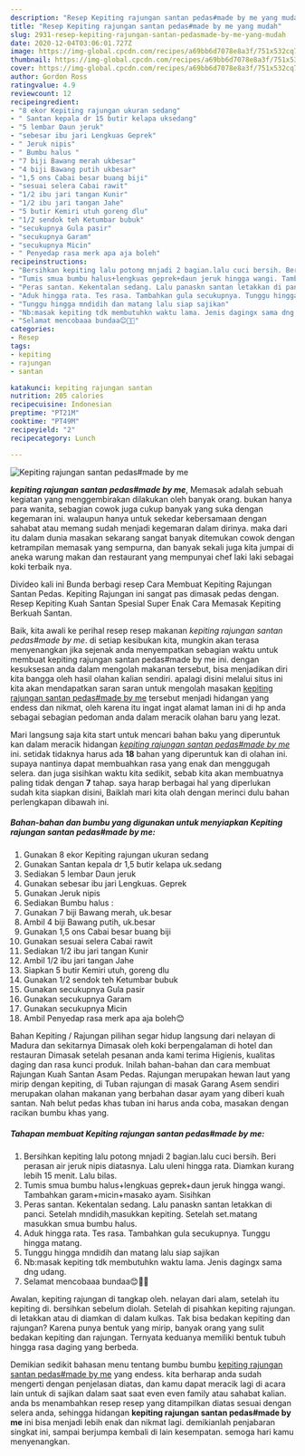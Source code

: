 ```yaml
---
description: "Resep Kepiting rajungan santan pedas#made by me yang mudah"
title: "Resep Kepiting rajungan santan pedas#made by me yang mudah"
slug: 2931-resep-kepiting-rajungan-santan-pedasmade-by-me-yang-mudah
date: 2020-12-04T03:06:01.727Z
image: https://img-global.cpcdn.com/recipes/a69bb6d7078e8a3f/751x532cq70/kepiting-rajungan-santan-pedasmade-by-me-foto-resep-utama.jpg
thumbnail: https://img-global.cpcdn.com/recipes/a69bb6d7078e8a3f/751x532cq70/kepiting-rajungan-santan-pedasmade-by-me-foto-resep-utama.jpg
cover: https://img-global.cpcdn.com/recipes/a69bb6d7078e8a3f/751x532cq70/kepiting-rajungan-santan-pedasmade-by-me-foto-resep-utama.jpg
author: Gordon Ross
ratingvalue: 4.9
reviewcount: 12
recipeingredient:
- "8 ekor Kepiting rajungan ukuran sedang"
- " Santan kepala dr 15 butir kelapa uksedang"
- "5 lembar Daun jeruk"
- "sebesar ibu jari Lengkuas Geprek"
- " Jeruk nipis"
- " Bumbu halus "
- "7 biji Bawang merah ukbesar"
- "4 biji Bawang putih ukbesar"
- "1,5 ons Cabai besar buang biji"
- "sesuai selera Cabai rawit"
- "1/2 ibu jari tangan Kunir"
- "1/2 ibu jari tangan Jahe"
- "5 butir Kemiri utuh goreng dlu"
- "1/2 sendok teh Ketumbar bubuk"
- "secukupnya Gula pasir"
- "secukupnya Garam"
- "secukupnya Micin"
- " Penyedap rasa merk apa aja boleh"
recipeinstructions:
- "Bersihkan kepiting lalu potong mnjadi 2 bagian.lalu cuci bersih. Beri perasan air jeruk nipis diatasnya. Lalu uleni hingga rata. Diamkan kurang lebih 15 menit. Lalu bilas."
- "Tumis smua bumbu halus+lengkuas geprek+daun jeruk hingga wangi. Tambahkan garam+micin+masako ayam. Sisihkan"
- "Peras santan. Kekentalan sedang. Lalu panaskn santan letakkan di panci. Setelah mndidih,masukkan kepiting. Setelah set.matang masukkan smua bumbu halus."
- "Aduk hingga rata. Tes rasa. Tambahkan gula secukupnya. Tunggu hingga matang."
- "Tunggu hingga mndidih dan matang lalu siap sajikan"
- "Nb:masak kepiting tdk membutuhkn waktu lama. Jenis dagingx sama dng udang."
- "Selamat mencobaaa bundaa😊🙆🙅"
categories:
- Resep
tags:
- kepiting
- rajungan
- santan

katakunci: kepiting rajungan santan 
nutrition: 205 calories
recipecuisine: Indonesian
preptime: "PT21M"
cooktime: "PT49M"
recipeyield: "2"
recipecategory: Lunch

---
```



![Kepiting rajungan santan pedas#made by me](https://img-global.cpcdn.com/recipes/a69bb6d7078e8a3f/751x532cq70/kepiting-rajungan-santan-pedasmade-by-me-foto-resep-utama.jpg)

<b><i>kepiting rajungan santan pedas#made by me</i></b>, Memasak adalah sebuah kegiatan yang menggembirakan dilakukan oleh banyak orang. bukan hanya para wanita, sebagian cowok juga cukup banyak yang suka dengan kegemaran ini. walaupun hanya untuk sekedar kebersamaan dengan sahabat atau memang sudah menjadi kegemaran dalam dirinya. maka dari itu dalam dunia masakan sekarang sangat banyak ditemukan cowok dengan ketrampilan memasak yang sempurna, dan banyak sekali juga kita jumpai di aneka warung makan dan restaurant yang mempunyai chef laki laki sebagai koki terbaik nya.

Divideo kali ini Bunda berbagi resep Cara Membuat Kepiting Rajungan Santan Pedas. Kepiting Rajungan ini sangat pas dimasak pedas dengan. Resep Kepiting Kuah Santan Spesial Super Enak Cara Memasak Kepiting Berkuah Santan.

Baik, kita awali ke perihal resep resep makanan <i>kepiting rajungan santan pedas#made by me</i>. di setiap kesibukan kita, mungkin akan terasa menyenangkan jika sejenak anda menyempatkan sebagian waktu untuk membuat kepiting rajungan santan pedas#made by me ini. dengan kesuksesan anda dalam mengolah makanan tersebut, bisa menjadikan diri kita bangga oleh hasil olahan kalian sendiri. apalagi disini melalui situs ini kita akan mendapatkan saran saran untuk mengolah masakan <u>kepiting rajungan santan pedas#made by me</u> tersebut menjadi hidangan yang endess dan nikmat, oleh karena itu ingat ingat alamat laman ini di hp anda sebagai sebagian pedoman anda dalam meracik olahan baru yang lezat.


Mari langsung saja kita start untuk mencari bahan baku yang diperuntuk kan dalam meracik hidangan <u><i>kepiting rajungan santan pedas#made by me</i></u> ini. setidak tidaknya harus ada <b>18</b> bahan yang diperuntuk kan di olahan ini. supaya nantinya dapat membuahkan rasa yang enak dan menggugah selera. dan juga sisihkan waktu kita sedikit, sebab kita akan membuatnya paling tidak dengan <b>7</b> tahap. saya harap berbagai hal yang diperlukan sudah kita siapkan disini, Baiklah mari kita olah dengan merinci dulu bahan perlengkapan dibawah ini.

<!--inarticleads1-->

##### Bahan-bahan dan bumbu yang digunakan untuk menyiapkan Kepiting rajungan santan pedas#made by me:

1. Gunakan 8 ekor Kepiting rajungan ukuran sedang
1. Gunakan  Santan kepala dr 1,5 butir kelapa uk.sedang
1. Sediakan 5 lembar Daun jeruk
1. Gunakan sebesar ibu jari Lengkuas. Geprek
1. Gunakan  Jeruk nipis
1. Sediakan  Bumbu halus :
1. Gunakan 7 biji Bawang merah, uk.besar
1. Ambil 4 biji Bawang putih, uk.besar
1. Gunakan 1,5 ons Cabai besar buang biji
1. Gunakan sesuai selera Cabai rawit
1. Sediakan 1/2 ibu jari tangan Kunir
1. Ambil 1/2 ibu jari tangan Jahe
1. Siapkan 5 butir Kemiri utuh, goreng dlu
1. Gunakan 1/2 sendok teh Ketumbar bubuk
1. Gunakan secukupnya Gula pasir
1. Gunakan secukupnya Garam
1. Gunakan secukupnya Micin
1. Ambil  Penyedap rasa merk apa aja boleh😊


Bahan Kepiting / Rajungan pilihan segar hidup langsung dari nelayan di Madura dan sekitarnya Dimasak oleh koki berpengalaman di hotel dan restauran Dimasak setelah pesanan anda kami terima Higienis, kualitas daging dan rasa kunci produk. Inilah bahan-bahan dan cara membuat Rajungan Kuah Santan Asam Pedas. Rajungan merupakan hewan laut yang mirip dengan kepiting, di Tuban rajungan di masak Garang Asem sendiri merupakan olahan makanan yang berbahan dasar ayam yang diberi kuah santan. Nah belut pedas khas tuban ini harus anda coba, masakan dengan racikan bumbu khas yang. 

<!--inarticleads2-->

##### Tahapan membuat Kepiting rajungan santan pedas#made by me:

1. Bersihkan kepiting lalu potong mnjadi 2 bagian.lalu cuci bersih. Beri perasan air jeruk nipis diatasnya. Lalu uleni hingga rata. Diamkan kurang lebih 15 menit. Lalu bilas.
1. Tumis smua bumbu halus+lengkuas geprek+daun jeruk hingga wangi. Tambahkan garam+micin+masako ayam. Sisihkan
1. Peras santan. Kekentalan sedang. Lalu panaskn santan letakkan di panci. Setelah mndidih,masukkan kepiting. Setelah set.matang masukkan smua bumbu halus.
1. Aduk hingga rata. Tes rasa. Tambahkan gula secukupnya. Tunggu hingga matang.
1. Tunggu hingga mndidih dan matang lalu siap sajikan
1. Nb:masak kepiting tdk membutuhkn waktu lama. Jenis dagingx sama dng udang.
1. Selamat mencobaaa bundaa😊🙆🙅


Awalan, kepiting rajungan di tangkap oleh. nelayan dari alam, setelah itu kepiting di. bersihkan sebelum diolah. Setelah di pisahkan kepiting rajungan. di letakkan atau di diamkan di dalam kulkas. Tak bisa bedakan kepiting dan rajungan? Karena punya bentuk yang mirip, banyak orang yang sulit bedakan kepiting dan rajungan. Ternyata keduanya memiliki bentuk tubuh hingga rasa daging yang berbeda. 

Demikian sedikit bahasan menu tentang bumbu bumbu <u>kepiting rajungan santan pedas#made by me</u> yang endess. kita berharap anda sudah mengerti dengan penjelasan diatas, dan kamu dapat meracik lagi di acara lain untuk di sajikan dalam saat saat even even family atau sahabat kalian. anda bs menambahkan resep resep yang ditampilkan diatas sesuai dengan selera anda, sehingga hidangan <b>kepiting rajungan santan pedas#made by me</b> ini bisa menjadi lebih enak dan nikmat lagi. demikianlah penjabaran singkat ini, sampai berjumpa kembali di lain kesempatan. semoga hari kamu menyenangkan.
